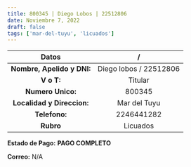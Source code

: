 ```yaml
---
title: 800345 | Diego Lobos | 22512806
date: Noviembre 7, 2022
draft: false
tags: ['mar-del-tuyu', 'licuados']
---
```


|          **Datos**         |            /           |
|:--------------------------:|:----------------------:|
| **Nombre, Apelido y DNI:** | Diego lobos / 22512806 |
|         **V o T:**         |         Titular        |
|      **Numero Unico:**     |         800345         |
| **Localidad y Direccion:** |      Mar del Tuyu      |
|        **Telefono:**       |       2246441282       |
|          **Rubro**         |        Licuados        |

**Estado de Pago:** **PAGO COMPLETO**

**Correo:** N/A
